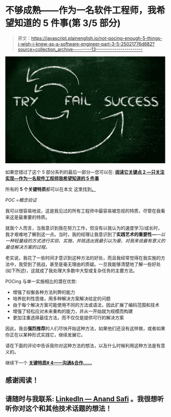 # 不够成熟——作为一名软件工程师，我希望知道的 5 件事(第 3/5 部分)

> 原文：<https://javascript.plainenglish.io/not-pocing-enough-5-things-i-wish-i-knew-as-a-software-engineer-part-3-5-25021776d682?source=collection_archive---------13----------------------->

![](img/736987f97093b13afd2f2747f4bee450.png)

如果您错过了这个 5 部分系列的最后一部分—您可以在: [**阅读它关键点 2 —只关注实现—作为一名软件工程师我希望知道的 5 件事**](https://medium.com/anandsafi/key-point-2-focused-on-implementation-only-5-things-i-wish-i-knew-as-a-software-engineer-6fa4cef7a4f0)

所有的 **5 个关键特质**都可以在本文 这里找到[。](https://anandsafi.medium.com/software-engineering-done-right-5-things-i-wish-i-knew-as-a-software-engineer-9419afa85f99)

*POC =概念验证*

我可以很容易地说，这是我见过的所有工程师中最容易被忽视的特质，尽管在我看来这是最重要的特质。

就我个人而言，当我意识到我在努力工作，但没有以我认为的速度学习/成长时，我才艰难地了解到这一点。当时，我的经理让我意识到了**实践艺术的重要性—**—*以一种轻量级的方式进行实验、实施，并挑选出我最引以为豪、对我来说最有意义的最佳解决方案的过程。*

老实说，我花了一些时间才意识到这种方法的好处，而且我经常觉得在我实施的方法中，我受到了挑战，甚至是毫无理由的质疑。一旦我能够清楚地了解一些好处(如下所述)，这就成了我处理大多数中大型或复杂任务的主要方法。

POCing 与单一实施相比的潜在优势:

*   增强了权衡各种方法利弊的能力
*   培养批判性思维，用多种解决方案解决给定的问题
*   由于每个解决方案可能使用不同的方法或语法，因此扩展了编码范围和技术
*   增强了轻松应对未来重构的能力，并从一开始就为规模而构建
*   更加注重选择最佳方法，而不仅仅是提供可行的解决方案

因此，我会**强烈推荐**的人们尽快开始这种方法，如果他们还没有这样做，或者如果你正在以某种形式实践它，继续发展它。

请在下面的评论中告诉我你对这种方法的想法，以及什么时候利用这种方法是有意义的。

继续下一个 [**关键特质# 4——沟通&合作……**](https://anandsafi.medium.com/communicate-collaborate-5-things-i-wish-i-knew-as-a-software-engineer-part-4-5-4ee303cd764a)

## 感谢阅读！

## 请随时与我联系: [LinkedIn — Anand Safi](https://www.linkedin.com/in/anandsafi) 。我很想听听你对这个和其他技术话题的想法！